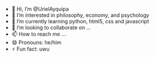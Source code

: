 - 👋 Hi, I’m @UrielAyquipa
- 👀 I’m interested in philosophy, economy, and psychology
- 🌱 I’m currently learning python, html5, css and javascript
- 💞️ I’m looking to collaborate on ...
- 📫 How to reach me ...
- 😄 Pronouns: he/him
- ⚡ Fun fact: uwu

<!---
UrielAyquipa/UrielAyquipa is a ✨ special ✨ repository because its `README.md` (this file) appears on your GitHub profile.
You can click the Preview link to take a look at your changes.
--->
